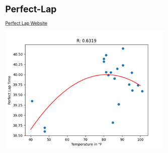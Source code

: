 # Perfect-Lap

[Perfect Lap Website](https://perfectlap.netlify.app)

![Regression Plot](Figure_1.png)